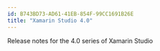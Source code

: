 ```yaml
---
id: B743BD73-AD61-41EB-854F-99CC1691B26E
title: "Xamarin Studio 4.0"
---
```


Release notes for the 4.0 series of Xamarin Studio
